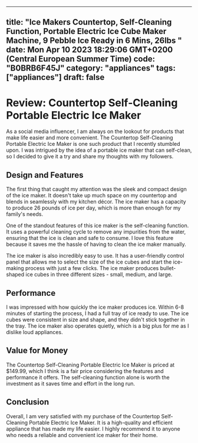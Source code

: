 
---
title: "Ice Makers Countertop, Self-Cleaning Function, Portable Electric Ice Cube Maker Machine, 9 Pebble Ice Ready in 6 Mins, 26lbs " 
date: Mon Apr 10 2023 18:29:06 GMT+0200 (Central European Summer Time)
code: "B0BRB6F45J"
category: "appliances"
tags: ["appliances"] 
draft: false
---
    
# Review: Countertop Self-Cleaning Portable Electric Ice Maker

As a social media influencer, I am always on the lookout for products that make life easier and more convenient. The Countertop Self-Cleaning Portable Electric Ice Maker is one such product that I recently stumbled upon. I was intrigued by the idea of a portable ice maker that can self-clean, so I decided to give it a try and share my thoughts with my followers.

## Design and Features

The first thing that caught my attention was the sleek and compact design of the ice maker. It doesn't take up much space on my countertop and blends in seamlessly with my kitchen décor. The ice maker has a capacity to produce 26 pounds of ice per day, which is more than enough for my family's needs.

One of the standout features of this ice maker is the self-cleaning function. It uses a powerful cleaning cycle to remove any impurities from the water, ensuring that the ice is clean and safe to consume. I love this feature because it saves me the hassle of having to clean the ice maker manually.

The ice maker is also incredibly easy to use. It has a user-friendly control panel that allows me to select the size of the ice cubes and start the ice-making process with just a few clicks. The ice maker produces bullet-shaped ice cubes in three different sizes - small, medium, and large.

## Performance

I was impressed with how quickly the ice maker produces ice. Within 6-8 minutes of starting the process, I had a full tray of ice ready to use. The ice cubes were consistent in size and shape, and they didn't stick together in the tray. The ice maker also operates quietly, which is a big plus for me as I dislike loud appliances.

## Value for Money

The Countertop Self-Cleaning Portable Electric Ice Maker is priced at $149.99, which I think is a fair price considering the features and performance it offers. The self-cleaning function alone is worth the investment as it saves time and effort in the long run.

## Conclusion

Overall, I am very satisfied with my purchase of the Countertop Self-Cleaning Portable Electric Ice Maker. It is a high-quality and efficient appliance that has made my life easier. I highly recommend it to anyone who needs a reliable and convenient ice maker for their home.